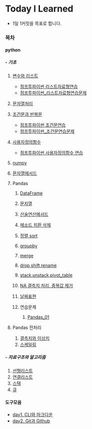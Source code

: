 # Today I Learned

- 1일 1커밋을 목표로 합니다.





### 목차

####  python 

#####  - 기초 

1. [변수와 리스트](https://github.com/sara4kyj/TIL/blob/cd0189947d6e335bc9c0a060493b75d448129df0/python_study/python_01_%EB%B3%80%EC%88%98%EC%99%80%EB%A6%AC%EC%8A%A4%ED%8A%B8.py)
   - [점프투파이썬 리스트자료형연습](https://github.com/sara4kyj/TIL/blob/cd0189947d6e335bc9c0a060493b75d448129df0/python_study/python_01_%EC%A0%90%ED%94%84%ED%88%AC%ED%8C%8C%EC%9D%B4%EC%8D%AC_%EB%A6%AC%EC%8A%A4%ED%8A%B8%EC%9E%90%EB%A3%8C%ED%98%95%EC%97%B0%EC%8A%B5.py)
   - [점프투파이썬_리스트자료형연습문제](https://github.com/sara4kyj/TIL/blob/bad36ee1510575ccda4871644f176cb1290135e8/python_study/python_01_%EC%A0%90%ED%94%84%ED%88%AC%ED%8C%8C%EC%9D%B4%EC%8D%AC_%EB%A6%AC%EC%8A%A4%ED%8A%B8%EC%9E%90%EB%A3%8C%ED%98%95%EC%97%B0%EC%8A%B5%EB%AC%B8%EC%A0%9C.py)
   
2. [문자열처리](https://github.com/sara4kyj/TIL/blob/cd0189947d6e335bc9c0a060493b75d448129df0/python_study/python_02_%EB%AC%B8%EC%9E%90%EC%97%B4%EC%B2%98%EB%A6%AC.py)

3. [조건문과 반복문](https://github.com/sara4kyj/TIL/blob/cd0189947d6e335bc9c0a060493b75d448129df0/python_study/python_03_%EC%A1%B0%EA%B1%B4%EB%AC%B8%EA%B3%BC%EB%B0%98%EB%B3%B5%EB%AC%B8.py)
   - [점프투파이썬 조건문연습](https://github.com/sara4kyj/TIL/blob/cd0189947d6e335bc9c0a060493b75d448129df0/python_study/python_03_%EC%A0%90%ED%94%84%ED%88%AC%ED%8C%8C%EC%9D%B4%EC%8D%AC_%EC%A1%B0%EA%B1%B4%EB%AC%B8%EC%97%B0%EC%8A%B5.py)
   - [점프투파이썬_조건문연습문제](https://github.com/sara4kyj/TIL/blob/bad36ee1510575ccda4871644f176cb1290135e8/python_study/python_03_%EC%A0%90%ED%94%84%ED%88%AC%ED%8C%8C%EC%9D%B4%EC%8D%AC_%EC%A1%B0%EA%B1%B4%EB%AC%B8%EC%97%B0%EC%8A%B5%EB%AC%B8%EC%A0%9C.py)
   
4. [사용자정의함수](https://github.com/sara4kyj/TIL/blob/cd0189947d6e335bc9c0a060493b75d448129df0/python_study/python_04_%EC%82%AC%EC%9A%A9%EC%9E%90%EC%A0%95%EC%9D%98%ED%95%A8%EC%88%98.py)
   
   - [점프투파이썬 사용자정의함수 연습](https://github.com/sara4kyj/TIL/blob/6941a124d8448eb4b751005890f21e35921c2a0a/python_study/python_04_%EC%A0%90%ED%94%84%ED%88%AC%ED%8C%8C%EC%9D%B4%EC%8D%AC_%EC%82%AC%EC%9A%A9%EC%9E%90%EC%A0%95%EC%9D%98%ED%95%A8%EC%88%98%EC%97%B0%EC%8A%B5.py)
   
5. [numpy](https://github.com/sara4kyj/TIL/blob/cd0189947d6e335bc9c0a060493b75d448129df0/python_study/python_05_numpy.py)

6. [문자열메서드](https://github.com/sara4kyj/TIL/blob/cd0189947d6e335bc9c0a060493b75d448129df0/python_study/python_06_%EB%AC%B8%EC%9E%90%EC%97%B4%EB%A9%94%EC%84%9C%EB%93%9C.py)

7. Pandas
   1. [DataFrame](https://github.com/sara4kyj/TIL/blob/cd0189947d6e335bc9c0a060493b75d448129df0/python_study/python_07_Pandas_01_DataFrame.py)
   2. [문자열](https://github.com/sara4kyj/TIL/blob/cd0189947d6e335bc9c0a060493b75d448129df0/python_study/python_08_Pandas_02_%EB%AC%B8%EC%9E%90%EC%97%B4.py)
   3. [산술연산메서드](https://github.com/sara4kyj/TIL/blob/cd0189947d6e335bc9c0a060493b75d448129df0/python_study/python_09_Pandas_03_%EC%82%B0%EC%88%A0%EC%97%B0%EC%82%B0%EB%A9%94%EC%84%9C%EB%93%9C.py)
   4. [메소드 치환 삭제](https://github.com/sara4kyj/TIL/blob/cd0189947d6e335bc9c0a060493b75d448129df0/python_study/python_10_Pandas_04_%EB%A9%94%EC%86%8C%EB%93%9C%20%EC%B9%98%ED%99%98%20%EC%82%AD%EC%A0%9C.py)
   5. [정렬 sort](https://github.com/sara4kyj/TIL/blob/cd0189947d6e335bc9c0a060493b75d448129df0/python_study/python_11_Pandas_05_%EC%A0%95%EB%A0%AC_sort.py)
   6. [groupby](https://github.com/sara4kyj/TIL/blob/cd0189947d6e335bc9c0a060493b75d448129df0/python_study/python_12_Pandas_06_groupby.py)
   7. [merge](https://github.com/sara4kyj/TIL/blob/cd0189947d6e335bc9c0a060493b75d448129df0/python_study/python_13_Pandas_07_merge.py)
   7. [drop,shift,rename](https://github.com/sara4kyj/TIL/blob/5d90c1070ac84efe9354a870d7ebe7973da9c781/python_study/python_14_Pandas_08_drop,shift,rename.py)
   7. [stack,unstack,pivot_table](https://github.com/sara4kyj/TIL/blob/5d90c1070ac84efe9354a870d7ebe7973da9c781/python_study/python_15_Pandas_09_stack,unstack,pivot_table.py)
   7. [NA 결측치 처리, 중복값 제거](https://github.com/sara4kyj/TIL/blob/5d90c1070ac84efe9354a870d7ebe7973da9c781/python_study/python_16_Pandas_10_NA%20%EA%B2%B0%EC%B8%A1%EC%B9%98%20%EC%B2%98%EB%A6%AC,%20%EC%A4%91%EB%B3%B5%EA%B0%92%20%EC%A0%9C%EA%B1%B0.py)
   7. [날짜표현](https://github.com/sara4kyj/TIL/blob/b9d8e1beb4cec3911a1a5858f298abdcb3cd4cc1/python_study/python_17_Pandas_11_%EB%82%A0%EC%A7%9C.py)
   7. 연습문제
   
      1. [Pandas_01](https://github.com/sara4kyj/TIL/blob/b9d8e1beb4cec3911a1a5858f298abdcb3cd4cc1/python_study/python_19_practice_01_pandas.py)

8. Pandas  전처리

   1. [결측치와 이상치](https://github.com/sara4kyj/TIL/blob/df20a24ad59bdc76623a5688055821b858be4df4/python_study/python_21_pandas_%EC%A0%84%EC%B2%98%EB%A6%AC_01_%EA%B2%B0%EC%B8%A1%EC%B9%98%EC%99%80%EC%9D%B4%EC%83%81%EC%B9%98.py)
   2. [스케일링](https://github.com/sara4kyj/TIL/blob/df20a24ad59bdc76623a5688055821b858be4df4/python_study/python_22_pandas_%EC%A0%84%EC%B2%98%EB%A6%AC_02_%EC%8A%A4%EC%BC%80%EC%9D%BC%EB%A7%81.py)

   
##### - 자료구조와 알고리즘

1. [선형리스트](https://github.com/sara4kyj/TIL/blob/8ff129ab201e1670b42bbddf220a7e3ef70635a5/python_study/%EC%9E%90%EB%A3%8C%EA%B5%AC%EC%A1%B0%EC%99%80%20%EC%95%8C%EA%B3%A0%EB%A6%AC%EC%A6%98/03_%EC%84%A0%ED%98%95%EB%A6%AC%EC%8A%A4%ED%8A%B8)
2. [연결리스트](https://github.com/sara4kyj/TIL/blob/8ff129ab201e1670b42bbddf220a7e3ef70635a5/python_study/%EC%9E%90%EB%A3%8C%EA%B5%AC%EC%A1%B0%EC%99%80%20%EC%95%8C%EA%B3%A0%EB%A6%AC%EC%A6%98/04_%EC%97%B0%EA%B2%B0%EB%A6%AC%EC%8A%A4%ED%8A%B8)
3. [스택](https://github.com/sara4kyj/TIL/blob/8ff129ab201e1670b42bbddf220a7e3ef70635a5/python_study/%EC%9E%90%EB%A3%8C%EA%B5%AC%EC%A1%B0%EC%99%80%20%EC%95%8C%EA%B3%A0%EB%A6%AC%EC%A6%98/06_%EC%8A%A4%ED%83%9D)
4. [큐](https://github.com/sara4kyj/TIL/blob/8ff129ab201e1670b42bbddf220a7e3ef70635a5/python_study/%EC%9E%90%EB%A3%8C%EA%B5%AC%EC%A1%B0%EC%99%80%20%EC%95%8C%EA%B3%A0%EB%A6%AC%EC%A6%98/07_%ED%81%90)




#### 도구모음

- [day1. CLI와 마크다운](https://github.com/sara4kyj/TIL/blob/6485c429770c29e99e26617b32ca2b4d71a3a8e6/day1.md)
- [day2. Git과 Github](https://github.com/sara4kyj/TIL/blob/d53ee67eff992c2d12890ef5a64b422e8878aad1/day2_Git%EA%B3%BCGithub.md)


